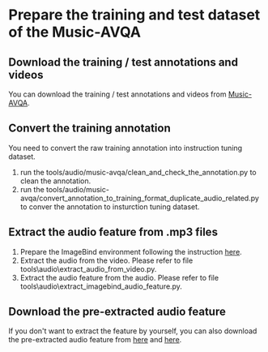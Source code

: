 # Prepare the training and test dataset of the Music-AVQA

## Download the training / test annotations and videos
You can download the training / test annotations and videos from [Music-AVQA](https://gewu-lab.github.io/MUSIC-AVQA/).

## Convert the training annotation 
You need to convert the raw training annotation into instruction tuning dataset. 
1. run the tools/audio/music-avqa/clean_and_check_the_annotation.py to clean the annotation.
2. run the tools/audio/music-avqa/convert_annotation_to_training_format_duplicate_audio_related.py to conver the annotation to insturction tuning dataset.


## Extract the audio feature from .mp3 files
1. Prepare the ImageBind environment following the instruction [here](https://github.com/facebookresearch/ImageBind).
2. Extract the audio from the video. Please refer to file tools\audio\extract_audio_from_video.py.
3. Extract the audio feature from the audio. Please refer to file tools\audio\extract_imagebind_audio_feature.py.

## Download the pre-extracted audio feature
If you don't want to extract the feature by yourself, you can also download the pre-extracted audio feature from [here](https://huggingface.co/datasets/zhuomingliu/PAVEDataset/blob/main/MUCIS-AVQA-videos-Synthetic_audio_imagebind_feat.zip) and [here](https://huggingface.co/datasets/zhuomingliu/PAVEDataset/blob/main/MUSIC-AVQA-videos-Real_audio_imagebind_feat.zip).
